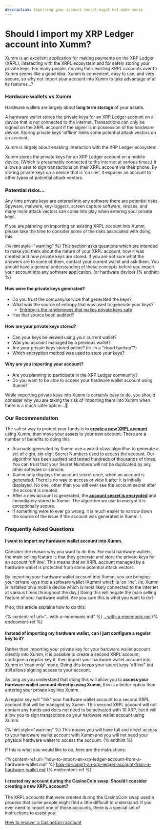```yaml
---
description: Importing your account secret might not make sense
---
```


# Should I import my XRP Ledger account into Xumm?

Xumm is an excellent application for making payments on the XRP Ledger (XRPL), interacting with the XRPL ecosystem and for safely storing your private keys. For many people, moving their existing XRPL accounts over to Xumm seems like a good idea. Xumm is convenient, easy to use, and very secure, so why not import your account into Xumm to take advantage of all its features...?

### Hardware wallets vs Xumm

Hardware wallets are largely about **long term storage** of your assets.

A hardware wallet stores the  private keys for an XRP Ledger account on a device that is not connected to the internet. Transactions can only be signed on the XRPL account if the signer is in possession of the hardware device. Storing private keys 'offline' limits some potential attack vectors on an account.

Xumm is largely about enabling interaction with the XRP Ledger ecosystem.

Xumm stores the private keys for an XRP Ledger account on a mobile device. (Which is presumably connected to the internet at various times.) It allows a user to sign transactions on their XRPL account via their phone. By storing private keys on a device that is 'on line', it exposes an account to other types of potential attack vectors.&#x20;

### Potential risks...

Any time private keys are entered into any software there are potential risks. Spyware, malware, key-loggers, screen capture software, viruses, and many more attack vectors can come into play when entering your private keys.



If you are planning on importing an existing XRPL account into Xumm, please take the time to consider some of the risks associated with doing this.



{% hint style="warning" %}
This section asks questions which are intended to make you think about the nature of your XRPL account, how it was created and how private keys are stored. If you are not sure what the answers are to some of them, contact your current wallet and ask them.  You should have a general understanding of these concepts before you import your account into any software application. (or hardware device)
{% endhint %}

#### How were the private keys generated?&#x20;

* Do you trust the company/service that generated the keys?
* What was the source of entropy that was used to generate your keys?
  * [Entropy is the randomness that makes private keys safe](https://en.wikipedia.org/wiki/Entropy)
* Has that source been audited?&#x20;

#### How are your private keys stored?

* Can your keys be viewed using your current wallet?&#x20;
* Was you account managed by a previous wallet?&#x20;
* Are your private keys stored online? (ie. in a "cloud backup"?)&#x20;
* Which encryption method was used to store your keys?

#### Why are you importing your account?

* Are you planning to participate in the XRP Ledger community?
* Do you want to be able to access your hardware wallet account using Xumm?

While importing private keys into Xumm is certainly easy to do, you should consider why you are taking the risk of importing them into Xumm when there is a much safer option...🤔

### Our Recommendation

The safest way to protect your funds is to [**create a** **new XRPL account**](../your-first-xrp-ledger-account/how-to-create-an-xrpl-account.md) using Xumm, then move your assets to your new account. There are a number of benefits to doing this:

* Accounts generated by Xumm use a world-class algorithm to generate a set of eight, six-digit Secret Numbers used to access the account. Our algorithm has been audited and tested hundreds of thousands of times. You can trust that your Secret Numbers will not be duplicated by any other software or service.&#x20;
* Xumm only displays the account secret once, when an account is generated. There is no way to access or view it after it is initially displayed. No one, other than you will ever see the account secret after the account is created.
* After a new account is generated, the [**account secret is encrypted**](../../security-and-xumm/all-about-security/upgrading-your-encryption.md) and immediately stored in Xumm. The algorithm we use to encrypt it is exceptionally secure.  &#x20;
* If something were to ever go wrong, it is much easier to narrow down the source of the issue if the account was generated in Xumm. \


### Frequently Asked Questions

#### I want to import my hardware wallet account into Xumm.

Consider the reason why you want to do this. For most hardware wallets, the main selling feature is that they generate and store the private keys for an account 'off line'. This means that an XRPL account managed by a  hardware wallet is protected from some potential attack vectors.

By importing your hardware wallet account into Xumm, you are bringing your private keys into a software wallet (Xumm) which is 'on line'.  (ie. Xumm is installed on a mobile device which is most likely connected to the internet at various times throughout the day.)  Doing this will negate the main selling feature of your hardware wallet.  Are you sure this is what you want to do?

If so, this article explains how to do this:

{% content-ref url="...with-a-mnemonic.md" %}
[...with-a-mnemonic.md](...with-a-mnemonic.md)
{% endcontent-ref %}

#### Instead of importing my hardware wallet, can I just configure a regular key to it?

Rather than importing your private key for your hardware wallet account directly into Xumm, it is possible to create a second XRPL account, configure a regular key it, then import your hardware wallet account into Xumm in 'read only' mode. Doing this keeps your secret keys 'offline" but still allows signing access to your account.&#x20;

As long as you understand that doing this will allow you to **access your hardware wallet account directly using Xumm**, this is a better option than entering your private key into Xumm.

A regular key will "link" your hardware wallet account to a second XRPL account that will be managed by Xumm. This second XRPL account will not contain any funds and does not need to be activated with 10 XRP, but it will allow you to sign transactions on your hardware wallet account using Xumm.&#x20;

{% hint style="warning" %}
This means you will have full and direct access to your hardware wallet account with Xumm and you will not need your physical hardware wallet to access the account.
{% endhint %}

If this is what you would like to do, here are the instructions:

{% content-ref url="how-to-import-an-xrp-ledger-account-from-a-hardware-wallet.md" %}
[how-to-import-an-xrp-ledger-account-from-a-hardware-wallet.md](how-to-import-an-xrp-ledger-account-from-a-hardware-wallet.md)
{% endcontent-ref %}

#### I created my account during the CasinoCoin swap. Should I consider creating a new XRPL account?

The XRPL accounts that were created during the CasinoCoin swap used a process that some people might find a little difficult to understand. If you ever need to import one of those accounts, there is a special set of instructions to assist you:

[How to recover a CasinoCoin account](https://eminence.freshdesk.com/support/solutions/articles/80000965171-how-to-recover-a-swapped-casinocoin-xumm-account)

